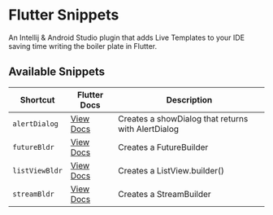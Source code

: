 # Flutter Snippets
An Intellij & Android Studio plugin that adds Live Templates to your IDE saving time writing the boiler plate in Flutter.


## Available Snippets
| Shortcut| Flutter Docs| Description|
| ---------- | ------------------------ | -------------- |
|`alertDialog`|[View Docs](https://docs.flutter.io/flutter/widgets/AlertDialog-class.html)|Creates a showDialog that returns with AlertDialog|
|`futureBldr`|[View Docs](https://docs.flutter.io/flutter/widgets/FutureBuilder-class.html)|Creates a FutureBuilder|
|`listViewBldr`|[View Docs](https://docs.flutter.io/flutter/widgets/ListView.builder.html)|Creates a ListView.builder()|
|`streamBldr`|[View Docs](https://docs.flutter.io/flutter/widgets/StreamBuilder-class.html)|Creates a StreamBuilder|

